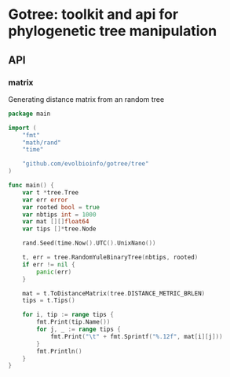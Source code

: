 # Gotree: toolkit and api for phylogenetic tree manipulation

## API

### matrix

Generating distance matrix from an random tree
```go
package main

import (
	"fmt"
	"math/rand"
	"time"

	"github.com/evolbioinfo/gotree/tree"
)

func main() {
	var t *tree.Tree
	var err error
	var rooted bool = true
	var nbtips int = 1000
	var mat [][]float64
	var tips []*tree.Node

	rand.Seed(time.Now().UTC().UnixNano())

	t, err = tree.RandomYuleBinaryTree(nbtips, rooted)
	if err != nil {
		panic(err)
	}

	mat = t.ToDistanceMatrix(tree.DISTANCE_METRIC_BRLEN)
	tips = t.Tips()

	for i, tip := range tips {
		fmt.Print(tip.Name())
		for j, _ := range tips {
			fmt.Print("\t" + fmt.Sprintf("%.12f", mat[i][j]))
		}
		fmt.Println()
	}
}
```
